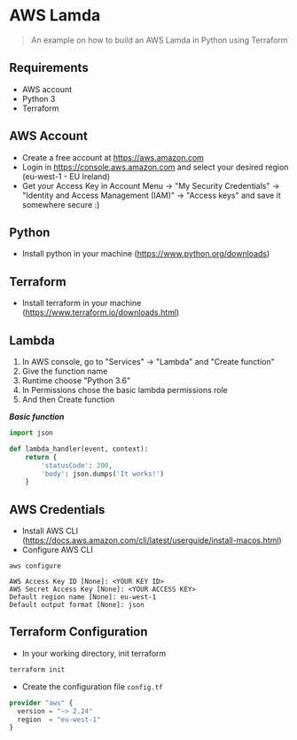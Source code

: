 # AWS Lamda
> An example on how to build an AWS Lamda in Python using Terraform

## Requirements
- AWS account
- Python 3
- Terraform

## AWS Account
- Create a free account at https://aws.amazon.com
- Login in https://console.aws.amazon.com and select your desired region (eu-west-1 - EU Ireland)
- Get your Access Key in Account Menu -> "My Security Credentials" -> "Identity and Access Management (IAM)" -> "Access keys" and save it somewhere secure :)

## Python
- Install python in your machine (https://www.python.org/downloads)

## Terraform
- Install terraform in your machine (https://www.terraform.io/downloads.html)

## Lambda
1. In AWS console, go to "Services" -> "Lambda" and "Create function"
2. Give the function name
3. Runtime choose "Python 3.6"
4. In Permissions chose the basic lambda permissions role
5. And then Create function

***Basic function***
```python
import json

def lambda_handler(event, context):
    return {
        'statusCode': 200,
        'body': json.dumps('It works!')
    }
```

## AWS Credentials
- Install AWS CLI (https://docs.aws.amazon.com/cli/latest/userguide/install-macos.html)
- Configure AWS CLI

```
aws configure
```

```
AWS Access Key ID [None]: <YOUR KEY ID>
AWS Secret Access Key [None]: <YOUR ACCESS KEY>
Default region name [None]: eu-west-1
Default output format [None]: json
```

## Terraform Configuration
- In your working directory, init terraform
```bash
terraform init
```
- Create the configuration file `config.tf`
```terraform
provider "aws" {
  version = "~> 2.24"
  region  = "eu-west-1"
}
```
